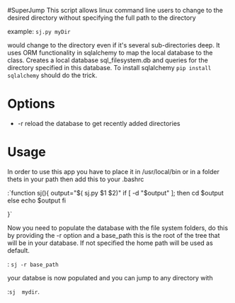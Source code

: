 #SuperJump
This script allows linux command line users to change to the desired directory 
without specifying the full path to the directory  

 example: `sj.py myDir`  

would change to the directory even if it's several sub-directories deep. It uses 
ORM functionality in sqlalchemy to map the local database to the class. Creates a local database
sql_filesystem.db and queries for the directory specified in this database. To install sqlalchemy
 `pip install sqlalchemy` should do the trick.

Options
=======
* -r reload the database to get recently added directories

Usage
=======
In order to use this app you have to place it in /usr/local/bin or in a folder thets in your path
then add this to your .bashrc  

  :`function sj(){
output="$( sj.py $1 $2)"
if [ -d "$output" ]; then
	cd $output
else
	echo $output
fi


  }`


Now you need to populate the database with the file system folders, do this by providing the -r option
and a base_path this is the root of the tree that will be in your database. If not specified the home
path will be used as default.

  : `sj -r base_path`

your databse is now populated and you can jump to any directory with

  :`sj  mydir`.

